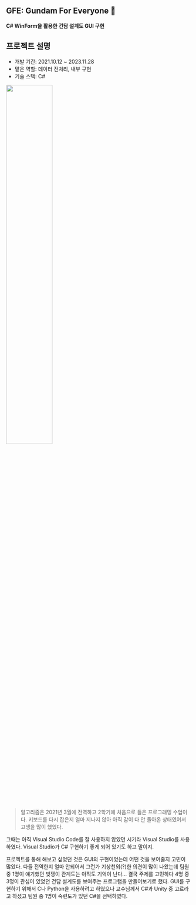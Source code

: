 ## GFE: Gundam For Everyone 🤖
**C# WinForm을 활용한 건담 설계도 GUI 구현**
## 프로젝트 설명
- 개발 기간: 2021.10.12 ~ 2023.11.28
- 맡은 역할: 데이터 전처리, 내부 구현
- 기술 스택: C#

<img src="https://github.com/chainsfield/SKKU/assets/50831615/8552d99f-8616-4a2b-a861-91c5b53e487c.png" width="50%" height="50%"/>

>알고리즘은 2021년 3월에 전역하고 2학기에 처음으로 들은 프로그래밍 수업이다.
키보드를 다시 잡은지 얼마 지나지 않아 아직 감이 다 안 돌아온 상태였어서 고생을 많이 했었다.

그때는 아직 Visual Studio Code를 잘 사용하지 않았던 시기라 Visual Studio를 사용하였다.
Visual Studio가 C# 구현하기 좋게 되어 있기도 하고 말이지.

프로젝트를 통해 해보고 싶었던 것은 GUI의 구현이었는데 어떤 것을 보여줄지 고민이 많았다.
다들 전역한지 얼마 안되어서 그런가 기상천외(?)한 의견이 많이 나왔는데 팀원 중 1명이 얘기했던 빚쟁이 관계도는 아직도 기억이 난다...
결국 주제를 고민하다 4명 중 3명이 관심이 있었던 건담 설계도를 보여주는 프로그램을 만들어보기로 했다.
GUI를 구현하기 위해서 C나 Python을 사용하려고 하였으나 교수님께서 C#과 Unity 중 고르라고 하셨고 팀원 중 1명이 숙련도가 있던 C#을 선택하였다.
